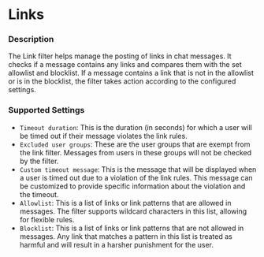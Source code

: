 # Links

### Description

The Link filter helps manage the posting of links in chat messages. It checks if a message contains any links and compares them with the set allowlist and blocklist. If a message contains a link that is not in the allowlist or is in the blocklist, the filter takes action according to the configured settings.

### Supported Settings

- `Timeout duration`: This is the duration (in seconds) for which a user will be timed out if their message violates the link rules.
- `Excluded user groups`: These are the user groups that are exempt from the link filter. Messages from users in these groups will not be checked by the filter.
- `Custom timeout message`: This is the message that will be displayed when a user is timed out due to a violation of the link rules. This message can be customized to provide specific information about the violation and the timeout.
- `Allowlist`: This is a list of links or link patterns that are allowed in messages. The filter supports wildcard characters in this list, allowing for flexible rules.
- `Blocklist`: This is a list of links or link patterns that are not allowed in messages. Any link that matches a pattern in this list is treated as harmful and will result in a harsher punishment for the user.
